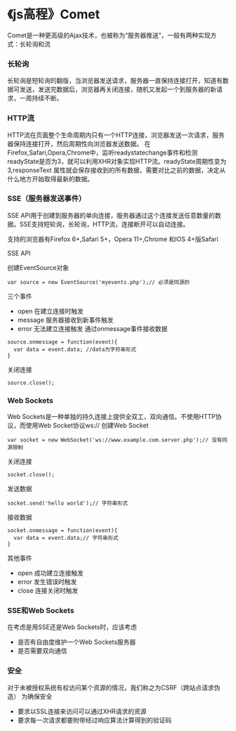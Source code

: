 # 《js高程》Comet

Comet是一种更高级的Ajax技术，也被称为“服务器推送”，一般有两种实现方式：长轮询和流
### 长轮询
长轮询是短轮询的翻版，当浏览器发送请求，服务器一直保持连接打开，知道有数据可发送，发送完数据后，浏览器再关闭连接，随机又发起一个到服务器的新请求，一周持续不断。
### HTTP流
HTTP流在页面整个生命周期内只有一个HTTP连接，浏览器发送一次请求，服务器保持连接打开，然后周期性向浏览器发送数据。
在Firefox,Safari,Opera,Chrome中，监听readystatechange事件和检测readyState是否为3，就可以利用XHR对象实现HTTP流。readyState周期性变为3,responseText
属性就会保存接收到的所有数据，需要对比之前的数据，决定从什么地方开始取得最新的数据。

### SSE（服务器发送事件）
SSE API用于创建到服务器的单向连接，服务器通过这个连接发送任意数量的数据。SSE支持短轮询，长轮询，HTTP流，连接断开可以自动连接。

支持的浏览器有Firefox 6+,Safari 5+，Opera 11+,Chrome 和IOS 4+版Safari

SSE API

创建EventSource对象
```
var source = new EventSource('myevents.php');// 必须是同源的
```
三个事件
- open 在建立连接时触发
- message 服务器接收到新事件触发
- error 无法建立连接触发
通过onmessage事件接收数据
```
source.onmessage = function(event){
  var data = event.data; //data为字符串形式
}
```
关闭连接
```
source.close();
```

### Web Sockets
Web Sockets是一种单独的持久连接上提供全双工，双向通信。不使用HTTP协议，而使用Web Socket协议ws://
创建Web Socket
```
var socket = new WebSocket('ws://www.example.com.server.php');// 没有同源限制
```
关闭连接
```
socket.close();
```
发送数据
```
socket.send('hello world');// 字符串形式
```
接收数据
```
socket.onmessage = function(event){
  var data = event.data;// 字符串形式
}
```
其他事件
- open 成功建立连接触发
- error 发生错误时触发
- close 连接关闭时触发

### SSE和Web Sockets
在考虑是用SSE还是Web Sockets时，应该考虑
- 是否有自由度维护一个Web Sockets服务器
- 是否需要双向通信

### 安全
对于未被授权系统有权访问某个资源的情况，我们称之为CSRF（跨站点请求伪造）
为确保安全
- 要求以SSL连接来访问可以通过XHR请求的资源
- 要求每一次请求都要附带经过响应算法计算得到的验证码


